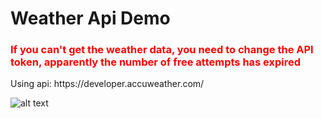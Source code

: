 # Weather Api Demo
<h3 style="color:#ff0000">If you can't get the weather data, you need to change the API token, apparently the number of free attempts has expired</h3>
Using api: https://developer.accuweather.com/

 ![alt text](https://i.ibb.co/LYMQ3z1/Screenshot-1.png)
